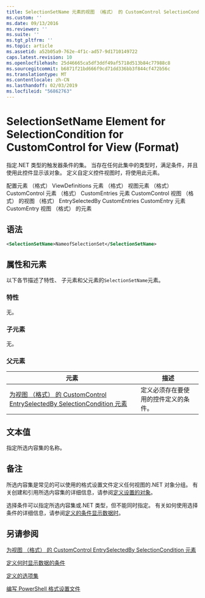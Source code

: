 ```yaml
---
title: SelectionSetName 元素的视图 （格式） 的 CustomControl SelectionCondition |Microsoft Docs
ms.custom: ''
ms.date: 09/13/2016
ms.reviewer: ''
ms.suite: ''
ms.tgt_pltfrm: ''
ms.topic: article
ms.assetid: a52b05a9-762e-4f1c-ad57-9d1710149722
caps.latest.revision: 10
ms.openlocfilehash: 25d46665ca5df3ddf49af5718d513b84c77988c8
ms.sourcegitcommit: b6871f21bd666f9cd71dd336bb3f844cf472b56c
ms.translationtype: MT
ms.contentlocale: zh-CN
ms.lasthandoff: 02/03/2019
ms.locfileid: "56862763"
---
```

# <a name="selectionsetname-element-for-selectioncondition-for-customcontrol-for-view-format"></a>SelectionSetName Element for SelectionCondition for CustomControl for View (Format)

指定.NET 类型的触发器条件的集。 当存在任何此集中的类型时，满足条件，并且使用此控件显示该对象。 定义自定义控件视图时，将使用此元素。

配置元素 （格式） ViewDefinitions 元素 （格式） 视图元素 （格式） CustomControl 元素 （格式） CustomEntries 元素 CustomControl 视图 （格式） 的视图 （格式） EntrySelectedBy CustomEntries CustomEntry 元素CustomEntry 视图 （格式） 的元素

## <a name="syntax"></a>语法

```xml
<SelectionSetName>NameofSelectionSet</SelectionSetName>
```

## <a name="attributes-and-elements"></a>属性和元素

以下各节描述了特性、 子元素和父元素的`SelectionSetName`元素。

### <a name="attributes"></a>特性

无。

### <a name="child-elements"></a>子元素

无。

### <a name="parent-elements"></a>父元素

|元素|描述|
|-------------|-----------------|
|[为视图 （格式） 的 CustomControl EntrySelectedBy SelectionCondition 元素](./selectioncondition-element-for-entryselectedby-for-customcontrol-format.md)|定义必须存在要使用的控件定义的条件。|

## <a name="text-value"></a>文本值

指定所选内容集的名称。

## <a name="remarks"></a>备注

所选内容集是常见的可以使用的格式设置文件定义任何视图的.NET 对象分组。 有关创建和引用所选内容集的详细信息，请参阅[定义设置的对象](./defining-selection-sets.md)。

选择条件可以指定所选内容集或.NET 类型，但不能同时指定。 有关如何使用选择条件的详细信息，请参阅[定义的条件显示数据时](./defining-conditions-for-displaying-data.md)。

## <a name="see-also"></a>另请参阅

[为视图 （格式） 的 CustomControl EntrySelectedBy SelectionCondition 元素](./selectioncondition-element-for-entryselectedby-for-customcontrol-format.md)

[定义何时显示数据的条件](./defining-conditions-for-displaying-data.md)

[定义的选项集](./defining-selection-sets.md)

[编写 PowerShell 格式设置文件](./writing-a-powershell-formatting-file.md)
